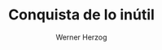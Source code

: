 ---
title: "Conquista de lo inútil"
subtitle: ""
description: ""
layout: book
author: Werner Herzog
started: 2019-07-31
read: 2019-07-31
status: read
rating: 5
color: 
cover: 
pages: 384
link: 
---